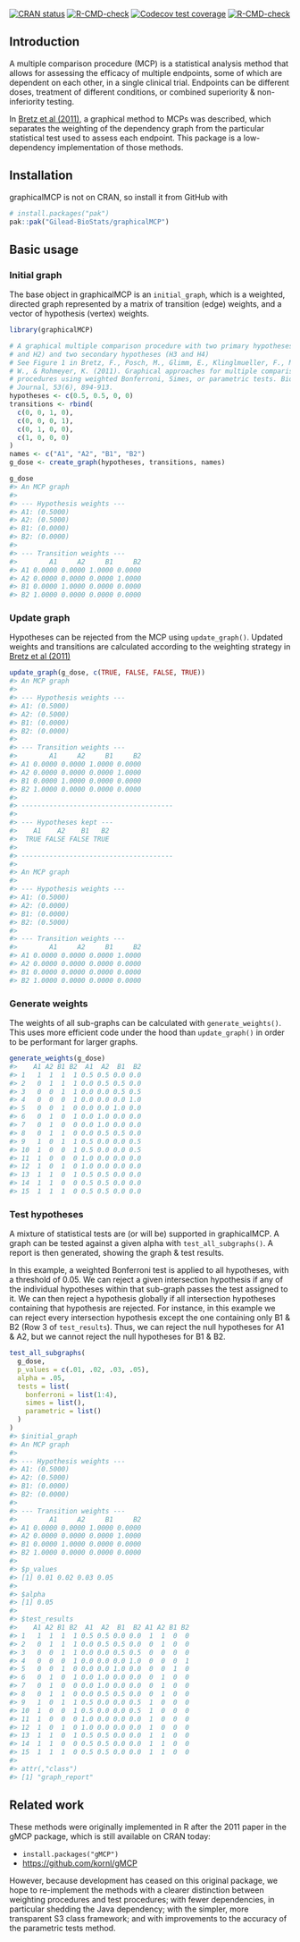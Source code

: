 
<!-- README.md is generated from README.Rmd. Please edit that file -->
<!-- badges: start -->

[![CRAN
status](https://www.r-pkg.org/badges/version/graphicalMCP)](https://cran.r-project.org/package=graphicalMCP)
[![R-CMD-check](https://github.com/Gilead-BioStats/graphicalMCP/workflows/R-CMD-check-main/badge.svg)](https://github.com/Gilead-BioStats/graphicalMCP/actions)
[![Codecov test
coverage](https://codecov.io/gh/Gilead-BioStats/graphicalMCP/branch/s3-graph_mcp/graph/badge.svg)](https://app.codecov.io/gh/Gilead-BioStats/graphicalMCP?branch=s3-graph_mcp)
[![R-CMD-check](https://github.com/Gilead-BioStats/graphicalMCP/actions/workflows/R-CMD-check.yaml/badge.svg)](https://github.com/Gilead-BioStats/graphicalMCP/actions/workflows/R-CMD-check.yaml)
<!-- badges: end -->

## Introduction

A multiple comparison procedure (MCP) is a statistical analysis method
that allows for assessing the efficacy of multiple endpoints, some of
which are dependent on each other, in a single clinical trial. Endpoints
can be different doses, treatment of different conditions, or combined
superiority & non-inferiority testing.

In [Bretz et al
(2011)](https://onlinelibrary.wiley.com/doi/10.1002/bimj.201000239), a
graphical method to MCPs was described, which separates the weighting of
the dependency graph from the particular statistical test used to assess
each endpoint. This package is a low-dependency implementation of those
methods.

## Installation

graphicalMCP is not on CRAN, so install it from GitHub with

``` r
# install.packages("pak")
pak::pak("Gilead-BioStats/graphicalMCP")
```

## Basic usage

### Initial graph

The base object in graphicalMCP is an `initial_graph`, which is a
weighted, directed graph represented by a matrix of transition (edge)
weights, and a vector of hypothesis (vertex) weights.

``` r
library(graphicalMCP)

# A graphical multiple comparison procedure with two primary hypotheses (H1
# and H2) and two secondary hypotheses (H3 and H4)
# See Figure 1 in Bretz, F., Posch, M., Glimm, E., Klinglmueller, F., Maurer,
# W., & Rohmeyer, K. (2011). Graphical approaches for multiple comparison
# procedures using weighted Bonferroni, Simes, or parametric tests. Biometrical
# Journal, 53(6), 894-913.
hypotheses <- c(0.5, 0.5, 0, 0)
transitions <- rbind(
  c(0, 0, 1, 0),
  c(0, 0, 0, 1),
  c(0, 1, 0, 0),
  c(1, 0, 0, 0)
)
names <- c("A1", "A2", "B1", "B2")
g_dose <- create_graph(hypotheses, transitions, names)

g_dose
#> An MCP graph
#> 
#> --- Hypothesis weights ---
#> A1: (0.5000)
#> A2: (0.5000)
#> B1: (0.0000)
#> B2: (0.0000)
#> 
#> --- Transition weights ---
#>        A1     A2     B1     B2
#> A1 0.0000 0.0000 1.0000 0.0000
#> A2 0.0000 0.0000 0.0000 1.0000
#> B1 0.0000 1.0000 0.0000 0.0000
#> B2 1.0000 0.0000 0.0000 0.0000
```

### Update graph

Hypotheses can be rejected from the MCP using `update_graph()`. Updated
weights and transitions are calculated according to the weighting
strategy in [Bretz et al
(2011)](https://onlinelibrary.wiley.com/doi/10.1002/bimj.201000239)

``` r
update_graph(g_dose, c(TRUE, FALSE, FALSE, TRUE))
#> An MCP graph
#> 
#> --- Hypothesis weights ---
#> A1: (0.5000)
#> A2: (0.5000)
#> B1: (0.0000)
#> B2: (0.0000)
#> 
#> --- Transition weights ---
#>        A1     A2     B1     B2
#> A1 0.0000 0.0000 1.0000 0.0000
#> A2 0.0000 0.0000 0.0000 1.0000
#> B1 0.0000 1.0000 0.0000 0.0000
#> B2 1.0000 0.0000 0.0000 0.0000
#> 
#> --------------------------------------
#> 
#> --- Hypotheses kept ---
#>    A1    A2    B1   B2
#>  TRUE FALSE FALSE TRUE
#> 
#> --------------------------------------
#> 
#> An MCP graph
#> 
#> --- Hypothesis weights ---
#> A1: (0.5000)
#> A2: (0.0000)
#> B1: (0.0000)
#> B2: (0.5000)
#> 
#> --- Transition weights ---
#>        A1     A2     B1     B2
#> A1 0.0000 0.0000 0.0000 1.0000
#> A2 0.0000 0.0000 0.0000 0.0000
#> B1 0.0000 0.0000 0.0000 0.0000
#> B2 1.0000 0.0000 0.0000 0.0000
```

### Generate weights

The weights of all sub-graphs can be calculated with
`generate_weights()`. This uses more efficient code under the hood than
`update_graph()` in order to be performant for larger graphs.

``` r
generate_weights(g_dose)
#>    A1 A2 B1 B2  A1  A2  B1  B2
#> 1   1  1  1  1 0.5 0.5 0.0 0.0
#> 2   0  1  1  1 0.0 0.5 0.5 0.0
#> 3   0  0  1  1 0.0 0.0 0.5 0.5
#> 4   0  0  0  1 0.0 0.0 0.0 1.0
#> 5   0  0  1  0 0.0 0.0 1.0 0.0
#> 6   0  1  0  1 0.0 1.0 0.0 0.0
#> 7   0  1  0  0 0.0 1.0 0.0 0.0
#> 8   0  1  1  0 0.0 0.5 0.5 0.0
#> 9   1  0  1  1 0.5 0.0 0.0 0.5
#> 10  1  0  0  1 0.5 0.0 0.0 0.5
#> 11  1  0  0  0 1.0 0.0 0.0 0.0
#> 12  1  0  1  0 1.0 0.0 0.0 0.0
#> 13  1  1  0  1 0.5 0.5 0.0 0.0
#> 14  1  1  0  0 0.5 0.5 0.0 0.0
#> 15  1  1  1  0 0.5 0.5 0.0 0.0
```

### Test hypotheses

A mixture of statistical tests are (or will be) supported in
graphicalMCP. A graph can be tested against a given alpha with
`test_all_subgraphs()`. A report is then generated, showing the graph &
test results.

In this example, a weighted Bonferroni test is applied to all
hypotheses, with a threshold of 0.05. We can reject a given intersection
hypothesis if any of the individual hypotheses within that sub-graph
passes the test assigned to it. We can then reject a hypothesis globally
if all intersection hypotheses containing that hypothesis are rejected.
For instance, in this example we can reject every intersection
hypothesis except the one containing only B1 & B2 (Row 3 of
`test_results`). Thus, we can reject the null hypotheses for A1 & A2,
but we cannot reject the null hypotheses for B1 & B2.

``` r
test_all_subgraphs(
  g_dose,
  p_values = c(.01, .02, .03, .05),
  alpha = .05,
  tests = list(
    bonferroni = list(1:4),
    simes = list(),
    parametric = list()
  )
)
#> $initial_graph
#> An MCP graph
#> 
#> --- Hypothesis weights ---
#> A1: (0.5000)
#> A2: (0.5000)
#> B1: (0.0000)
#> B2: (0.0000)
#> 
#> --- Transition weights ---
#>        A1     A2     B1     B2
#> A1 0.0000 0.0000 1.0000 0.0000
#> A2 0.0000 0.0000 0.0000 1.0000
#> B1 0.0000 1.0000 0.0000 0.0000
#> B2 1.0000 0.0000 0.0000 0.0000
#> 
#> $p_values
#> [1] 0.01 0.02 0.03 0.05
#> 
#> $alpha
#> [1] 0.05
#> 
#> $test_results
#>    A1 A2 B1 B2  A1  A2  B1  B2 A1 A2 B1 B2
#> 1   1  1  1  1 0.5 0.5 0.0 0.0  1  1  0  0
#> 2   0  1  1  1 0.0 0.5 0.5 0.0  0  1  0  0
#> 3   0  0  1  1 0.0 0.0 0.5 0.5  0  0  0  0
#> 4   0  0  0  1 0.0 0.0 0.0 1.0  0  0  0  1
#> 5   0  0  1  0 0.0 0.0 1.0 0.0  0  0  1  0
#> 6   0  1  0  1 0.0 1.0 0.0 0.0  0  1  0  0
#> 7   0  1  0  0 0.0 1.0 0.0 0.0  0  1  0  0
#> 8   0  1  1  0 0.0 0.5 0.5 0.0  0  1  0  0
#> 9   1  0  1  1 0.5 0.0 0.0 0.5  1  0  0  0
#> 10  1  0  0  1 0.5 0.0 0.0 0.5  1  0  0  0
#> 11  1  0  0  0 1.0 0.0 0.0 0.0  1  0  0  0
#> 12  1  0  1  0 1.0 0.0 0.0 0.0  1  0  0  0
#> 13  1  1  0  1 0.5 0.5 0.0 0.0  1  1  0  0
#> 14  1  1  0  0 0.5 0.5 0.0 0.0  1  1  0  0
#> 15  1  1  1  0 0.5 0.5 0.0 0.0  1  1  0  0
#> 
#> attr(,"class")
#> [1] "graph_report"
```

## Related work

These methods were originally implemented in R after the 2011 paper in
the gMCP package, which is still available on CRAN today:

- `install.packages("gMCP")`
- <https://github.com/kornl/gMCP>

However, because development has ceased on this original package, we
hope to re-implement the methods with a clearer distinction between
weighting procedures and test procedures; with fewer dependencies, in
particular shedding the Java dependency; with the simpler, more
transparent S3 class framework; and with improvements to the accuracy of
the parametric tests method.

